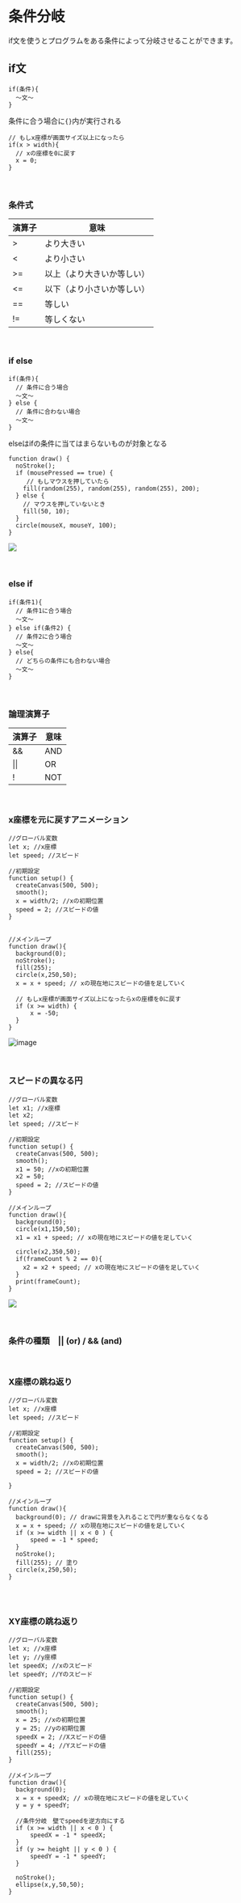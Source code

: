 # 条件分岐

if文を使うとプログラムをある条件によって分岐させることができます。

## if文

```
if(条件){
  〜文〜
}
```
条件に合う場合に`{}`内が実行される

```
// もしx座標が画面サイズ以上になったら
if(x > width){
  // xの座標を0に戻す
  x = 0;
}
```

&nbsp;

### 条件式


| 演算子 | 意味 |
|-----------|------------|
| > | より大きい |
| < | より小さい |
| >= | 以上（より大きいか等しい） |
| <= | 以下（より小さいか等しい） |
| == | 等しい |
| != | 等しくない |

&nbsp;
&nbsp;

### if else 


```
if(条件){
  // 条件に合う場合
  〜文〜
} else {
  // 条件に合わない場合
  〜文〜
}
```
elseはifの条件に当てはまらないものが対象となる

```
function draw() {
  noStroke();
  if (mousePressed == true) {
  	 // もしマウスを押していたら
    fill(random(255), random(255), random(255), 200);
  } else {
  	// マウスを押していないとき
    fill(50, 10);
  }
  circle(mouseX, mouseY, 100);
}
```

![](img/sketch_if01.png)

&nbsp;

### else if


```
if(条件1){
  // 条件1に合う場合
  〜文〜
} else if(条件2) {
  // 条件2に合う場合
  〜文〜
} else{
  // どちらの条件にも合わない場合
  〜文〜
}
```

&nbsp;
&nbsp;

### 論理演算子

| 演算子 | 意味 |
|-----------|------------|
| && | AND |
| \|\| | OR | 
| ! | NOT | 


&nbsp;
&nbsp;

### x座標を元に戻すアニメーション

```
//グローバル変数
let x; //x座標
let speed; //スピード

//初期設定
function setup() {
  createCanvas(500, 500);
  smooth();
  x = width/2; //xの初期位置
  speed = 2; //スピードの値
}


//メインループ
function draw(){
  background(0);
  noStroke();
  fill(255);
  circle(x,250,50);
  x = x + speed; // xの現在地にスピードの値を足していく
  
  // もしx座標が画面サイズ以上になったらxの座標を0に戻す
  if (x >= width) {
      x = -50;
  }
}

```

![image](https://yonekura907.github.io/dh17processing/math2.png)


&nbsp;

### スピードの異なる円

```
//グローバル変数
let x1; //x座標
let x2;
let speed; //スピード

//初期設定
function setup() {
  createCanvas(500, 500);
  smooth();
  x1 = 50; //xの初期位置
  x2 = 50;
  speed = 2; //スピードの値
}

//メインループ
function draw(){
  background(0);
  circle(x1,150,50);
  x1 = x1 + speed; // xの現在地にスピードの値を足していく
  
  circle(x2,350,50);
  if(frameCount % 2 == 0){
    x2 = x2 + speed; // xの現在地にスピードの値を足していく
  }
  print(frameCount);
}
```

![](img/sketch_if02.png)


&nbsp;
&nbsp;

### 条件の種類　|| (or) / && (and)


&nbsp;
&nbsp;

### X座標の跳ね返り
```
//グローバル変数
let x; //x座標
let speed; //スピード

//初期設定
function setup() {
  createCanvas(500, 500);
  smooth();
  x = width/2; //xの初期位置
  speed = 2; //スピードの値
  
}

//メインループ
function draw(){
  background(0); // drawに背景を入れることで円が重ならなくなる
  x = x + speed; // xの現在地にスピードの値を足していく
  if (x >= width || x < 0 ) {
      speed = -1 * speed;
  }
  noStroke();
  fill(255); // 塗り
  circle(x,250,50);
}


```

&nbsp;
&nbsp;

### XY座標の跳ね返り

```
//グローバル変数
let x; //x座標
let y; //y座標
let speedX; //xのスピード
let speedY; //Yのスピード

//初期設定
function setup() {
  createCanvas(500, 500);
  smooth();
  x = 25; //xの初期位置
  y = 25; //yの初期位置
  speedX = 2; //Xスピードの値
  speedY = 4; //Yスピードの値
  fill(255);
}

//メインループ
function draw(){
  background(0);
  x = x + speedX; // xの現在地にスピードの値を足していく
  y = y + speedY;
  
  //条件分岐　壁でspeedを逆方向にする
  if (x >= width || x < 0 ) {
      speedX = -1 * speedX;
  }
  if (y >= height || y < 0 ) {
      speedY = -1 * speedY;
  }

  noStroke();
  ellipse(x,y,50,50);
}

```


